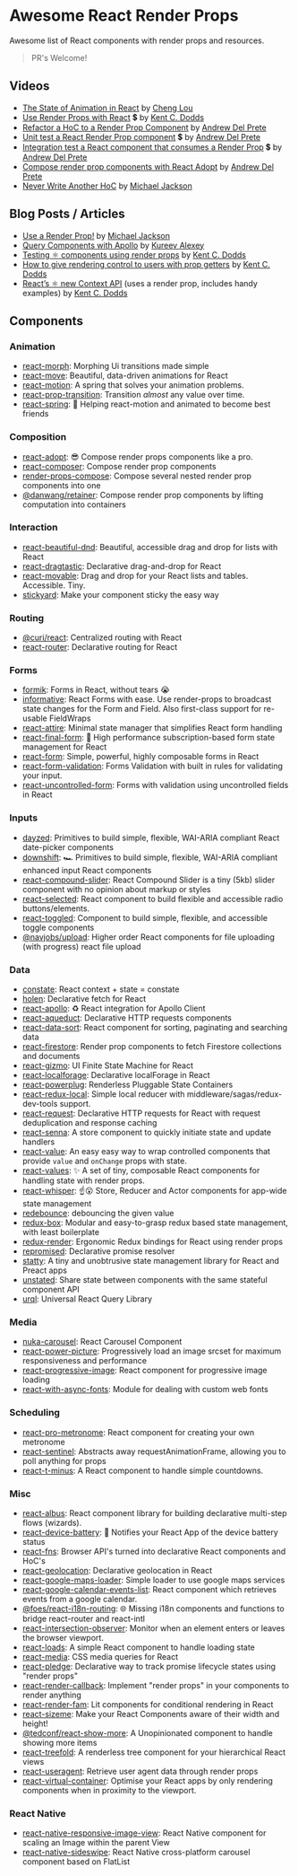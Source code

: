 # Awesome React Render Props

Awesome list of React components with render props and resources.

> PR's Welcome!

## Videos

- [The State of Animation in React](https://www.youtube.com/watch?v=1tavDv5hXpo) by [Cheng Lou](https://twitter.com/_chenglou)
- [Use Render Props with React](https://egghead.io/lessons/react-use-render-props-with-react) 💲 by [Kent C. Dodds](https://twitter.com/kentcdodds)
- [Refactor a HoC to a Render Prop Component](https://egghead.io/lessons/react-refactor-a-higher-order-component-to-a-render-prop-component) by [Andrew Del Prete](https://twitter.com/andrewdelprete)
- [Unit test a React Render Prop component](https://egghead.io/lessons/react-unit-test-a-react-render-prop-component) 💲 by [Andrew Del Prete](https://twitter.com/andrewdelprete)
- [Integration test a React component that consumes a Render Prop](https://egghead.io/lessons/react-integration-test-a-react-component-that-consumes-a-render-prop) 💲 by [Andrew Del Prete](https://twitter.com/andrewdelprete)
- [Compose render prop components with React Adopt](https://egghead.io/lessons/react-compose-render-prop-components-with-react-adopt) by [Andrew Del Prete](https://twitter.com/andrewdelprete)
- [Never Write Another HoC](https://www.youtube.com/watch?v=BcVAq3YFiuc) by [Michael Jackson](https://twitter.com/mjackson)

## Blog Posts / Articles

- [Use a Render Prop!](https://cdb.reacttraining.com/use-a-render-prop-50de598f11ce) by [Michael Jackson](https://twitter.com/mjackson)
- [Query Components with Apollo](https://dev-blog.apollodata.com/query-components-with-apollo-ec603188c157) by [Kureev Alexey](https://twitter.com/kureevalexey)
- [Testing ⚛️ components using render props](https://blog.kentcdodds.com/5623ab1814c) by [Kent C. Dodds](https://twitter.com/kentcdodds)
- [How to give rendering control to users with prop getters](https://blog.kentcdodds.com/549eaef76acf) by [Kent C. Dodds](https://twitter.com/kentcdodds)
- [React’s ⚛️ new Context API](https://medium.com/dailyjs/reacts--new-context-api-70c9fe01596b) (uses a render prop, includes handy examples) by [Kent C. Dodds](https://twitter.com/kentcdodds)

## Components

### Animation

- [react-morph](https://github.com/brunnolou/react-morph): Morphing Ui transitions made simple
- [react-move](https://github.com/react-tools/react-move): Beautiful, data-driven animations for React
- [react-motion](https://github.com/chenglou/react-motion): A spring that solves your animation problems.
- [react-prop-transition](https://github.com/imranolas/react-prop-transition): Transition _almost_ any value over time.
- [react-spring](https://github.com/drcmda/react-spring): 🙌 Helping react-motion and animated to become best friends

### Composition

- [react-adopt](https://github.com/pedronauck/react-adopt): 😎 Compose render props components like a pro.
- [react-composer](https://github.com/jmeas/react-composer): Compose render prop components
- [render-props-compose](https://github.com/gnapse/render-props-compose): Compose several nested render prop components into one
- [@danwang/retainer](https://github.com/danwang/retainer): Compose render prop components by lifting computation into containers

### Interaction

- [react-beautiful-dnd](https://github.com/atlassian/react-beautiful-dnd): Beautiful, accessible drag and drop for lists with React
- [react-dragtastic](https://github.com/chrisjpatty/react-dragtastic): Declarative drag-and-drop for React
- [react-movable](https://github.com/tajo/react-movable):  Drag and drop for your React lists and tables. Accessible. Tiny.
- [stickyard](https://github.com/nihgwu/stickyard): Make your component sticky the easy way

### Routing

- [@curi/react](https://curi.js.org/packages/@curi/react): Centralized routing with React
- [react-router](https://github.com/reacttraining/react-router): Declarative routing for React

### Forms

- [formik](https://github.com/jaredpalmer/formik): Forms in React, without tears 😭
- [informative](https://github.com/bradwestfall/informative): React Forms with ease. Use render-props to broadcast state
  changes for the Form and Field. Also first-class support for re-usable FieldWraps
- [react-attire](https://github.com/gianmarcotoso/react-attire): Minimal state manager that simplifies React form handling
- [react-final-form](https://github.com/final-form/react-final-form): 🏁 High performance subscription-based form state management for React
- [react-form](https://github.com/react-tools/react-form): Simple, powerful, highly composable forms in React
- [react-form-validation](https://github.com/semmiverian/react-form-validation): Forms Validation with built in rules for validating your input.
- [react-uncontrolled-form](https://github.com/ericvaladas/react-uncontrolled-form): Forms with validation using uncontrolled fields in React

### Inputs

- [dayzed](https://github.com/deseretdigital/dayzed): Primitives to build simple, flexible, WAI-ARIA compliant React date-picker components
- [downshift](https://github.com/paypal/downshift): 🏎 Primitives to build simple, flexible, WAI-ARIA compliant enhanced input React components
- [react-compound-slider](https://github.com/sghall/react-compound-slider): React Compound Slider is a tiny (5kb) slider component with no opinion about markup or styles
- [react-selected](https://github.com/jxom/react-selected): React component to build flexible and accessible radio buttons/elements.
- [react-toggled](https://github.com/kentcdodds/react-toggled): Component to build simple, flexible, and accessible toggle components
- [@navjobs/upload](https://github.com/navjobs/upload): Higher order React components for file uploading (with progress) react file upload

### Data

- [constate](https://github.com/diegohaz/constate): React context + state = constate
- [holen](https://github.com/tkh44/holen): Declarative fetch for React
- [react-apollo](https://github.com/apollographql/react-apollo): ♻️ React integration for Apollo Client
- [react-aqueduct](https://github.com/kserjey/react-aqueduct): Declarative HTTP requests components
- [react-data-sort](https://github.com/corjen/react-data-sort): React component for sorting, paginating and searching data
- [react-firestore](https://github.com/green-arrow/react-firestore): Render prop components to fetch Firestore collections and documents
- [react-gizmo](https://github.com/KadoBOT/react-gizmo): UI Finite State Machine for React
- [react-localforage](https://github.com/tkh44/react-localforage): Declarative localForage in React
- [react-powerplug](https://github.com/renatorib/react-powerplug): Renderless Pluggable State Containers
- [react-redux-local](https://github.com/imflavio/react-redux-local): Simple local reducer with middleware/sagas/redux-dev-tools support.
- [react-request](https://github.com/jmeas/react-request): Declarative HTTP requests for React with request deduplication and response caching
- [react-senna](https://github.com/collardeau/react-senna): A store component to quickly initiate state and update handlers
- [react-value](https://github.com/JedWatson/react-value): An easy easy way to wrap controlled components that provide `value` and `onChange` props with state.
- [react-values](https://github.com/ianstormtaylor/react-values): ✨ A set of tiny, composable React components for handling state with render props.
- [react-whisper](https://github.com/arturkulig/react-whisper): ☝️😮 Store, Reducer and Actor components for app-wide state management
- [redebounce](https://github.com/axross/redebounce): debouncing the given value
- [redux-box](https://github.com/anish000kumar/redux-box): Modular and easy-to-grasp redux based state management, with least boilerplate
- [redux-render](https://github.com/jsonnull/redux-render): Ergonomic Redux bindings for React using render props
- [repromised](https://github.com/axross/repromised): Declarative promise resolver
- [statty](https://github.com/vesparny/statty): A tiny and unobtrusive state management library for React and Preact apps
- [unstated](https://github.com/thejameskyle/unstated): Share state between components with the same stateful component API
- [urql](https://github.com/FormidableLabs/urql): Universal React Query Library

### Media

- [nuka-carousel](https://github.com/FormidableLabs/nuka-carousel): React Carousel Component
- [react-power-picture](https://github.com/tvthatsme/react-power-picture): Progressively load an image srcset for maximum responsiveness and performance
- [react-progressive-image](https://github.com/FormidableLabs/react-progressive-image): React component for progressive image loading
- [react-with-async-fonts](https://github.com/sergeybekrin/react-with-async-fonts): Module for dealing with custom web fonts

### Scheduling

- [react-pro-metronome](https://github.com/rigobauer/react-pro-metronome): React component for creating your own metronome
- [react-sentinel](https://github.com/YurkaninRyan/react-sentinel): Abstracts away requestAnimationFrame, allowing you to poll anything for props
- [react-t-minus](https://github.com/jxom/react-t-minus): A React component to handle simple countdowns.

### Misc

- [react-albus](https://github.com/americanexpress/react-albus): React component library for building declarative multi-step flows (wizards).
- [react-device-battery](https://github.com/zanonnicola/react-device-battery): 🔋 Notifies your React App of the device battery status
- [react-fns](https://github.com/jaredpalmer/react-fns): Browser API's turned into declarative React components and HoC's
- [react-geolocation](https://github.com/tkh44/react-geolocation): Declarative geolocation in React
- [react-google-maps-loader](https://github.com/xuopled/react-google-maps-loader): Simple loader to use google maps services
- [react-google-calendar-events-list](https://github.com/VinSpee/react-gcal-events-list): React component which retrieves events from a google calendar.
- [@foes/react-i18n-routing](https://github.com/FriendsOfECMAScript/ReactI18nRouting): 🌐 Missing i18n components and functions to bridge react-router and react-intl
- [react-intersection-observer](https://github.com/thebuilder/react-intersection-observer): Monitor when an element enters or leaves the browser viewport.
- [react-loads](https://github.com/jxom/react-loads): A simple React component to handle loading state
- [react-media](https://github.com/reacttraining/react-media): CSS media queries for React
- [react-pledge](https://github.com/petergombos/react-pledge): Declarative way to track promise lifecycle states using "render props"
- [react-render-callback](https://github.com/sastan/react-render-callback): Implement "render props" in your components to render anything
- [react-render-fam](https://github.com/danieldelcore/react-render-fam): Lit components for conditional rendering in React
- [react-sizeme](https://github.com/ctrlplusb/react-sizeme): Make your React Components aware of their width and height!
- [@tedconf/react-show-more](https://github.com/tedconf/react-show-more): A Unopinionated component to handle showing more items
- [react-treefold](https://github.com/gnapse/react-treefold): A renderless tree component for your hierarchical React views
- [react-useragent](https://github.com/jonstuebe/react-useragent): Retrieve user agent data through render props
- [react-virtual-container](https://github.com/ctrlplusb/react-virtual-container): Optimise your React apps by only rendering components when in proximity to the viewport.

### React Native

- [react-native-responsive-image-view](https://github.com/wKovacs64/react-native-responsive-image-view): React Native component for scaling an Image within the parent View
- [react-native-sideswipe](https://github.com/kkemple/react-native-sideswipe): React Native cross-platform carousel component based on FlatList
